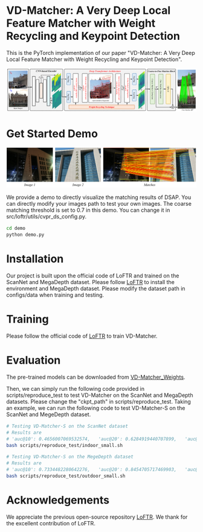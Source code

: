 # VD-Matcher: A Very Deep Local Feature Matcher with Weight Recycling and Keypoint Detection
This is the PyTorch implementation of our paper "VD-Matcher: A Very Deep Local Feature Matcher with Weight Recycling and Keypoint Detection".

![overall](https://github.com/mooncake199809/VD-Matcher/blob/main/imgs/Overall.png)


# Get Started Demo
![demo_img](https://github.com/mooncake199809/VD-Matcher/blob/main/imgs/Matches.png)

We provide a demo to directly visualize the matching results of DSAP.
You can directly modify your images path to test your own images. The coarse matching threshold is set to 0.7 in this demo. You can change it in src/loftr/utils/cvpr_ds_config.py.
```bash
cd demo
python demo.py
```

# Installation
Our project is built upon the official code of LoFTR and trained on the ScanNet and MegaDepth dataset.
Please follow [LoFTR](https://github.com/zju3dv/LoFTR) to install the environment and MegaDepth dataset.
Please modify the dataset path in configs/data when training and testing.

# Training
Please follow the official code of [LoFTR](https://github.com/zju3dv/LoFTR) to train VD-Matcher.

# Evaluation
The pre-trained models can be downloaded from [VD-Matcher_Weights](https://drive.google.com/drive/folders/1Ht5f7qe8x2wVg6EQmFR5puFehsUWHgzN).

Then, we can simply run the following code provided in scripts/reproduce_test to test VD-Matcher on the ScanNet and MegaDepth datasets.
Please change the "ckpt_path" in scripts/reproduce_test.
Taking an example, we can run the following code to test VD-Matcher-S on the ScanNet and MegeDepth dataset.
```bash
# Testing VD-Matcher-S on the ScanNet dataset
# Results are
# 'auc@10': 0.4656007069532574,   'auc@20': 0.6284919440707899,   'auc@5': 0.2761418949994144
bash scripts/reproduce_test/indoor_small.sh
```
```bash
# Testing VD-Matcher-S on the MegeDepth dataset
# Results are
# 'auc@10': 0.7334482280642276,   'auc@20': 0.8454705717469903,   'auc@5': 0.5713914477259984
bash scripts/reproduce_test/outdoor_small.sh
```

# Acknowledgements
We appreciate the previous open-source repository [LoFTR](https://github.com/zju3dv/LoFTR).
We thank for the excellent contribution of LoFTR.

